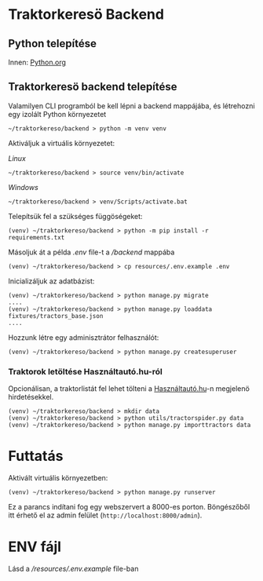 # Traktorkeresö Backend

## Python telepítése
Innen: [Python.org](https://www.python.org/)

## Traktorkeresö backend telepítése

Valamilyen CLI programból be kell lépni a backend mappájába, és létrehozni egy izolált Python környezetet
```
~/traktorkereso/backend > python -m venv venv
```

Aktiváljuk a virtuális környezetet:

_Linux_
```
~/traktorkereso/backend > source venv/bin/activate
```

_Windows_
```
~/traktorkereso/backend > venv/Scripts/activate.bat
```

Telepítsük fel a szükséges függöségeket:
```
(venv) ~/traktorkereso/backend > python -m pip install -r requirements.txt
```

Másoljuk át a példa _.env_ file-t a _/backend_ mappába
```
(venv) ~/traktorkereso/backend > cp resources/.env.example .env
```

Inicializáljuk az adatbázist:
```
(venv) ~/traktorkereso/backend > python manage.py migrate
....
(venv) ~/traktorkereso/backend > python manage.py loaddata fixtures/tractors_base.json
....
```

Hozzunk létre egy adminisztrátor felhasználót:
```
(venv) ~/traktorkereso/backend > python manage.py createsuperuser
```

### Traktorok letöltése Használtautó.hu-ról

Opcionálisan, a traktorlistát fel lehet tölteni a [Használtautó.hu](https://hasznaltauto.hu)-n megjelenö hirdetésekkel.
```
(venv) ~/traktorkereso/backend > mkdir data
(venv) ~/traktorkereso/backend > python utils/tractorspider.py data
(venv) ~/traktorkereso/backend > python manage.py importtractors data
```


# Futtatás
Aktivált virtuális környezetben:
```
(venv) ~/traktorkereso/backend > python manage.py runserver
```

Ez a parancs indítani fog egy webszervert a 8000-es porton. Böngészőből itt érhető el az admin felület (`http://localhost:8000/admin`).

# ENV fájl
Lásd a _/resources/.env.example_ file-ban
